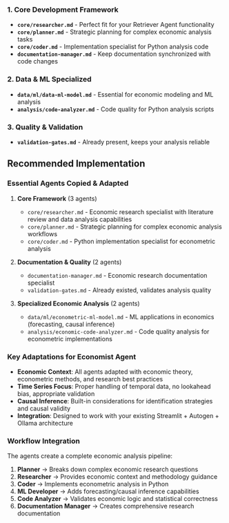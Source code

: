 ### **1. Core Development Framework**
- **`core/researcher.md`** - Perfect fit for your Retriever Agent functionality
- **`core/planner.md`** - Strategic planning for complex economic analysis tasks
- **`core/coder.md`** - Implementation specialist for Python analysis code
- **`documentation-manager.md`** - Keep documentation synchronized with code changes

### **2. Data & ML Specialized**
- **`data/ml/data-ml-model.md`** - Essential for economic modeling and ML analysis
- **`analysis/code-analyzer.md`** - Code quality for Python analysis scripts

### **3. Quality & Validation**
- **`validation-gates.md`** - Already present, keeps your analysis reliable

## **Recommended Implementation**

### **Essential Agents Copied & Adapted**

1. **Core Framework** (3 agents)
   - `core/researcher.md` - Economic research specialist with literature review and data analysis capabilities
   - `core/planner.md` - Strategic planning for complex economic analysis workflows  
   - `core/coder.md` - Python implementation specialist for econometric analysis

2. **Documentation & Quality** (2 agents)
   - `documentation-manager.md` - Economic research documentation specialist
   - `validation-gates.md` - Already existed, validates analysis quality

3. **Specialized Economic Analysis** (2 agents)
   - `data/ml/econometric-ml-model.md` - ML applications in economics (forecasting, causal inference)
   - `analysis/economic-code-analyzer.md` - Code quality analysis for econometric implementations

### **Key Adaptations for Economist Agent**

- **Economic Context**: All agents adapted with economic theory, econometric methods, and research best practices
- **Time Series Focus**: Proper handling of temporal data, no lookahead bias, appropriate validation
- **Causal Inference**: Built-in considerations for identification strategies and causal validity
- **Integration**: Designed to work with your existing Streamlit + Autogen + Ollama architecture

### **Workflow Integration**

The agents create a complete economic analysis pipeline:
1. **Planner** → Breaks down complex economic research questions
2. **Researcher** → Provides economic context and methodology guidance  
3. **Coder** → Implements econometric analysis in Python
4. **ML Developer** → Adds forecasting/causal inference capabilities
5. **Code Analyzer** → Validates economic logic and statistical correctness
6. **Documentation Manager** → Creates comprehensive research documentation
